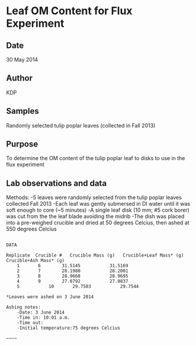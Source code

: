 # Leaf OM Content for Flux Experiment

## Date

30 May 2014

## Author

KDP

## Samples

Randomly selected tulip poplar leaves (collected in Fall 2013) 

## Purpose

To determine the OM content of the tulip poplar leaf to disks to use in the flux experiment

## Lab observations and data

Methods:
-5 leaves were randomly selected from the tulip poplar leaves collected Fall 2013
-Each leaf was gently submersed in DI water until it was soft enough to core (~5 minutes)
-A single leaf disk (10 mm; #5 cork borer) was cut from the the leaf blade avoiding the midrib
-The dish was placed into a pre-weighed crucible and dried at 50 degrees Celcius, then ashed at 550 degrees Celcius
~~~~~

DATA 

Replicate  Crucible #	Crucible Mass (g)   Crucible+Leaf Mass* (g)   Crucible+Ash Mass* (g)
    1		6	     31.5145		   31.5169
    2		7	     28.1980		   28.2001
    3		8	     28.9668		   28.9695
    4		9	     27.0792		   27.0837
    5	       	10	     29.7503		   29.7544

*Leaves were ashed on 3 June 2014

Ashing notes:
	-Date: 3 June 2014
	-Time in: 10:01 a.m.
	-Time out:
	-Initial temperature:75 degrees Celcius

~~~~

